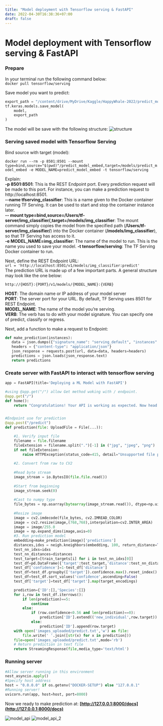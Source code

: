```yaml
---
title: "Model deployment with Tensorflow serving & FastAPI"
date: 2022-04-30T16:38:36+07:00
draft: false
---
```


# Model deployment with Tensorflow serving & FastAPI
### Prepare
In your terminal run the following command below:  
`docker pull tensorflow/serving`

Save model you want to predict:
```python
export_path = "/content/drive/MyDrive/Kaggle/HappyWhale-2022/predict_model_v3"  
tf.keras.models.save_model(
    model,
    export_path
)
```
The model will be save with the following structure:
![structure](/media/model_structure.JPG)

### Serving saved model with Tensorflow Serving
Bind source with target (model): 

`docker run --rm -p 8501:8501 --mount type=bind,source="$(pwd)"/predict_model_embed,target=/models/predict_model_embed -e MODEL_NAME=predict_model_embed -t tensorflow/serving` 

Explain:  
    **-p 8501:8501**: This is the REST Endpoint port. Every prediction request will be made to this port. For instance, you can make a prediction request to http://localhost:8501.  
    **--name tfserving_classifier**: This is a name given to the Docker container running TF Serving. It can be used to start and stop the container instance later.   
    **-- mount type=bind,source=/Users/tf-server/img_classifier/,target=/models/img_classifier**: The mount command simply copies the model from the specified path (**/Users/tf-server/img_classifier/**) into the Docker container (**/models/img_classifier**), so that TF Serving has access to it.  
    **-e MODEL_NAME=img_classifier**: The name of the model to run. This is the name you used to save your model.
    **-t tensorflow/serving**: The TF Serving Docker container to run.  

Next, define the REST Endpoint URL:  
`url = 'http://localhost:8501/v1/models/img_classifier:predict'`  
The prediction URL is made up of a few important parts. A general structure may look like the one below:  

`http://{HOST}:{PORT}/v1/models/{MODEL_NAME}:{VERB}`

**HOST**: The domain name or IP address of your model server  
**PORT**: The server port for your URL. By default, TF Serving uses 8501 for REST Endpoint.  
**MODEL_NAME**: The name of the model you’re serving.  
**VERB**: The verb has to do with your model signature. You can specify one of predict, classify or regress.  

Next, add a function to make a request to Endpoint:

```python
def make_prediction(instances):
   data = json.dumps({"signature_name": "serving_default", "instances": instances.tolist()})
   headers = {"content-type": "application/json"}
   json_response = requests.post(url, data=data, headers=headers)
   predictions = json.loads(json_response.text)
   return predictions
```
### Create server with FastAPI to interact with tensorflow serving
```python
app = FastAPI(title='Deploying a ML Model with FastAPI')

#using @app.get("/") allow Get method woking with / endpoint.
@app.get("/")
def home():
    return "Congratulations! Your API is working as expected. Now head over to http://localhost:8000/docs."


#Endpoint use for prediction
@app.post("/predict") 
def prediction(file: UploadFile = File(...)):

    #1. Verify input file
    filename = file.filename
    fileExtension = filename.split(".")[-1] in ("jpg", "jpeg", "png")
    if not fileExtension:
        raise HTTPException(status_code=415, detail="Unsupported file provided.")
    
    #2. Convert from raw to CV2
    
    #Read byte stream
    image_stream = io.BytesIO(file.file.read())
    
    #Start from beginning
    image_stream.seek(0)
    
    #Cast to numpy type
    file_bytes = np.asarray(bytearray(image_stream.read()), dtype=np.uint8)
    
    #Resize image
    image = cv2.imdecode(file_bytes, cv2.IMREAD_COLOR)
    image = cv2.resize(image,(768,768),interpolation=cv2.INTER_AREA)
    image = image/255.0
    image = np.expand_dims(image,axis=0)
    #3. Run prediction model
    embedding=make_prediction(image)['predictions']
    distances,idxs = neigh.kneighbors(embedding, 100, return_distance=True)
    test_nn_idxs=idxs
    test_nn_distances=distances
    test_target=[train_targets[i] for i in test_nn_idxs[0]]
    test_df=pd.DataFrame({'target':test_target,'distance':test_nn_distances[0]})
    test_df['confidence']=1-test_df['distance']
    test_df=test_df.groupby(['target']).confidence.max().reset_index()
    test_df=test_df.sort_values('confidence',ascending=False)
    test_df['target']=test_df['target'].map(target_encodings)

    prediction={'ID':[],'Species':[]}
    for i,row in test_df.iterrows():
        if len(prediction)==5:
            continue
        else:
            if (row.confidence<0.56 and len(prediction)==0):
                prediction['ID'].extend(('new_individual',row.target))
            else:
                prediction['ID'].append(row.target)
    with open('images_uploaded/predict.txt','w') as file:
        file.write(' '.join([str(x) for x in prediction]))
    file=open('images_uploaded/predict.txt',mode='rb')
    # Return prediction in text file 
    return StreamingResponse(file,media_type='text/html')
```

### Running server  

```python
#Allow server running in this environment
nest_asyncio.apply()
#Specify host address
host = "0.0.0.0" if os.getenv("DOCKER-SETUP") else "127.0.0.1"
#Running server!    
uvicorn.run(app, host=host, port=8000)
```

Now we ready to make prediction at: **[http://127.0.0.1:8000/docs](http://127.0.0.1:8000/docs)**

![model_api](/media/model_fast_api.JPG)
![model_api_2](/media/model_fast_api_2.JPG)